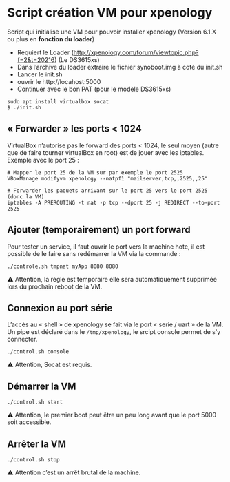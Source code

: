 # Script création VM pour xpenology

Script qui initialise une VM pour pouvoir installer xpenology (Version 6.1.X ou plus en **fonction du loader**)

- Requiert le Loader (http://xpenology.com/forum/viewtopic.php?f=2&t=20216) (Le DS3615xs)
- Dans l’archive du loader extraire le fichier synoboot.img à coté du init.sh
- Lancer le init.sh
- ouvrir le http://locahost:5000
- Continuer avec le bon PAT (pour le modèle DS3615xs)

```
sudo apt install virtualbox socat
$ ./init.sh
```

## « Forwarder » les ports < 1024

VirtualBox n’autorise pas le forward des ports < 1024, le seul moyen (autre que de faire tourner virtualBox en root) est de jouer avec
les iptables. Exemple avec le port 25 :

```
# Mapper le port 25 de la VM sur par exemple le port 2525
VBoxManage modifyvm xpenology --natpf1 "mailserver,tcp,,2525,,25"

# Forwarder les paquets arrivant sur le port 25 vers le port 2525 (donc la VM)
iptables -A PREROUTING -t nat -p tcp --dport 25 -j REDIRECT --to-port 2525
```

## Ajouter (temporairement) un port forward

Pour tester un service, il faut ouvrir le port vers la machine hote, il est possible de le faire sans redémarrer la VM via la commande :

```
./controle.sh tmpnat myApp 8080 8080
```

⚠️  Attention, la règle est temporaire elle sera automatiquement supprimée lors du prochain reboot de la VM.

## Connexion au port série

L’accès au « shell » de xpenology se fait via le port « serie / uart » de la VM. Un pipe est déclaré dans le ```/tmp/xpenology```, le srcipt console permet de s’y connecter.

```
./control.sh console
```

⚠️  Attention, Socat est requis.

## Démarrer la VM

```
./control.sh start
```

⚠️  Attention, le premier boot peut être un peu long avant que le port 5000 soit accessible.

## Arrêter la VM

```
./control.sh stop
```

⚠️  Attention c’est un arrêt brutal de la machine.
